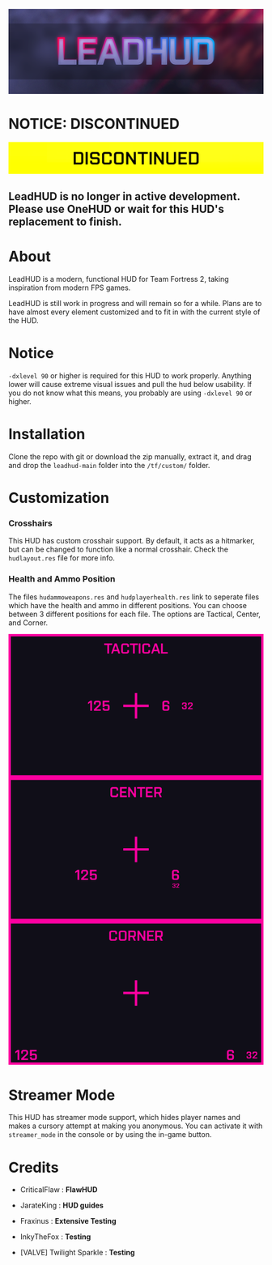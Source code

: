 ![Banner](./banner.png)

# NOTICE: DISCONTINUED
![Notice](./discontinued.png)

## LeadHUD is no longer in active development. Please use OneHUD or wait for this HUD's replacement to finish.

# About

LeadHUD is a modern, functional HUD for Team Fortress 2, taking inspiration from modern FPS games.

LeadHUD is still work in progress and will remain so for a while. Plans are to have almost every element customized and to fit in with the current style of the HUD.

# Notice

`-dxlevel 90` or higher is required for this HUD to work properly. Anything lower will cause extreme visual issues and pull the hud below usability. If you do not know what this means, you probably are using `-dxlevel 90` or higher.

# Installation

Clone the repo with git or download the zip manually, extract it, and drag and drop the `leadhud-main` folder into the `/tf/custom/` folder.

# Customization

### Crosshairs

This HUD has custom crosshair support. By default, it acts as a hitmarker, but can be changed to function like a normal crosshair. Check the `hudlayout.res` file for more info.

### Health and Ammo Position

The files `hudammoweapons.res` and `hudplayerhealth.res` link to seperate files which have the health and ammo in different positions. You can choose between 3 different positions for each file. The options are Tactical, Center, and Corner.

![Health and Ammo Position](./resource/ui/health-ammo-customization.png)

# Streamer Mode

This HUD has streamer mode support, which hides player names and makes a cursory attempt at making you anonymous. You can activate it with `streamer_mode` in the console or by using the in-game button.

# Credits

- CriticalFlaw : **FlawHUD**

- JarateKing : **HUD guides**

- Fraxinus : **Extensive Testing**

- InkyTheFox : **Testing**

- [VALVE] Twilight Sparkle : **Testing**